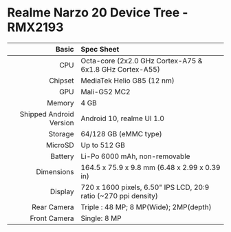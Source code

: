 Realme Narzo 20 Device Tree - RMX2193
================================================================


Basic   | Spec Sheet
-------:|:-------------------------
CPU     | Octa-core (2x2.0 GHz Cortex-A75 & 6x1.8 GHz Cortex-A55)
Chipset | MediaTek Helio G85 (12 nm)
GPU     | Mali-G52 MC2
Memory  | 4 GB
Shipped Android Version | Android 10, realme UI 1.0 
Storage | 64/128 GB (eMMC type)
MicroSD | Up to 512 GB 
Battery | Li-Po 6000 mAh, non-removable
Dimensions | 164.5 x 75.9 x 9.8 mm (6.48 x 2.99 x 0.39 in)
Display | 720 x 1600 pixels, 6.50" IPS LCD, 20:9 ratio (~270 ppi density)
Rear Camera  | Triple : 48 MP; 8 MP(Wide); 2MP(depth)
Front Camera | Single: 8 MP

